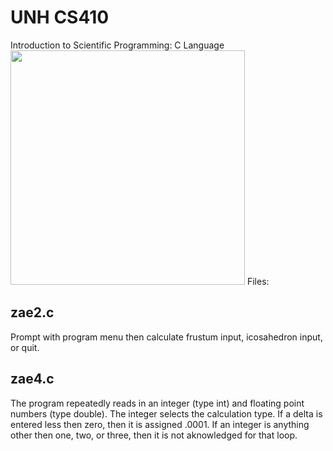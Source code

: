 # UNH CS410
Introduction to Scientific Programming: C Language
<br />
<img src="https://media.giphy.com/media/x2A1phuamghcQ/giphy.gif" width="375px">
Files:
<h2> zae2.c </h2>
Prompt with program menu then calculate frustum input, icosahedron input, or quit. 
<h2> zae4.c </h2>
The program repeatedly reads in an integer (type int) and floating point numbers (type double).  The integer selects the calculation type.  If a delta is entered less then zero, then it is assigned .0001.  If an integer is anything other then one, two, or three, then it is not aknowledged for that loop.     


